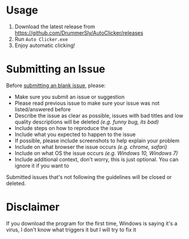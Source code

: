 # Usage
1. Download the latest release from https://github.com/DrummerSly/AutoClicker/releases
2. Run `Auto Clicker.exe`
3. Enjoy automatic clicking!

# Submitting an Issue

Before [submitting an blank issue](https://github.com/DrummerSly/AutoClickers/issues/new), please:
- Make sure you submit an issue or suggestion
- Please read previous issue to make sure your issue was not listed/answered before
- Describe the issue as clear as possible, issues with bad titles and low quality descriptions will be deleted _(e.g. funny bug, its bad)_
- Include steps on how to reproduce the issue
- Include what you expected to happen to the issue
- If possible, please include screenshots to help explain your problem
- Include on what browser the issue occurs _(e.g. chrome, safari)_
- Include on what OS the issue occurs _(e.g. Windows 10, Windows 7)_
- Include additional context, don't worry, this is just optional. You can ignore it if you want to

Submitted issues that's not following the guidelines will be closed or deleted.

# Disclaimer
If you download the program for the first time, Windows is saying it's a virus, I don't know what triggers it but I will try to fix it

